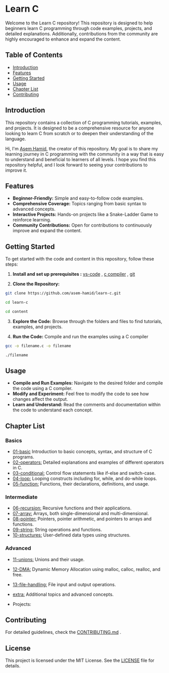 # Learn C

Welcome to the Learn C repository! This repository is designed to help beginners learn 
C programming through code examples, projects, and detailed explanations. 
Additionally, contributions from the community are highly encouraged to enhance and expand the content.


## Table of Contents

  - [Introduction](https://github.com/asem-hamid/learn-c/blob/15b3140dceaafcb3e0ff7266da757b6db84419fd/README.md?plain=1#L19)
  - [Features](https://github.com/asem-hamid/learn-c/blob/15b3140dceaafcb3e0ff7266da757b6db84419fd/README.md?plain=1#L31)
  - [Getting Started](https://github.com/asem-hamid/learn-c/blob/15b3140dceaafcb3e0ff7266da757b6db84419fd/README.md?plain=1#L39)
  - [Usage](https://github.com/asem-hamid/learn-c/blob/15b3140dceaafcb3e0ff7266da757b6db84419fd/README.md?plain=1#L64)
  - [Chapter List](https://github.com/asem-hamid/learn-c/blob/15b3140dceaafcb3e0ff7266da757b6db84419fd/README.md?plain=1#L71)
  - [Contributing](https://github.com/asem-hamid/learn-c/blob/15b3140dceaafcb3e0ff7266da757b6db84419fd/README.md?plain=1#L100)


## Introduction 

This repository contains a collection of C programming tutorials, examples, and projects. 
It is designed to be a comprehensive resource for anyone looking to 
learn C from scratch or to deepen their understanding of the language. 

Hi, I'm [Asem Hamid](https://www.linkedin.com/in/asemhamid/), the creator of this repository. 
My goal is to share my learning journey in C programming with the community in a way 
that is easy to understand and beneficial to learners of all levels. 
I hope you find this repository helpful, and I look forward to seeing your contributions to improve it.


## Features

 - **Beginner-Friendly:** Simple and easy-to-follow code examples.
 - **Comprehensive Coverage:** Topics ranging from basic syntax to advanced concepts.
 - **Interactive Projects:** Hands-on projects like a Snake-Ladder Game to reinforce learning.
 - **Community Contributions:** Open for contributions to continuously improve and expand the content.


## Getting Started

To get started with the code and content in this repository, follow these steps:

1. **Install and set up prerequisites :** [vs-code](https://github.com/asem-hamid/learn-c/blob/main/content/00-prerequisites/vs-code.md) , [c compiler](https://github.com/asem-hamid/learn-c/blob/main/content/00-prerequisites/compiler.md) , [git](https://github.com/asem-hamid/learn-c/blob/main/content/00-prerequisites/git.md)

2. **Clone the Repository:**

```sh
git clone https://github.com/asem-hamid/learn-c.git

cd learn-c

cd content
```

3. **Explore the Code:** Browse through the folders and files to find tutorials, examples, and projects.

4. **Run the Code:** Compile and run the examples using a C compiler 

```sh
gcc -o filename.c -o filename

./filename
```


## Usage

- **Compile and Run Examples:** Navigate to the desired folder and compile the code using a C compiler.
- **Modify and Experiment:** Feel free to modify the code to see how changes affect the output.
- **Learn and Understand:** Read the comments and documentation within the code to understand each concept.


## Chapter List

### Basics

- [01-basic](https://github.com/asem-hamid/learn-c/tree/main/content/01-basic:) Introduction to basic concepts, syntax, and structure of C programs. 
- [02-operators:](https://github.com/asem-hamid/learn-c/tree/main/content/02-operators) Detailed explanations and examples of different operators in C.
- [03-conditional:](https://github.com/asem-hamid/learn-c/tree/main/content/03-conditional) Control flow statements like if-else and switch-case.
- [04-loop:](https://github.com/asem-hamid/learn-c/tree/main/content/04-loop) Looping constructs including for, while, and do-while loops.
- [05-function:](https://github.com/asem-hamid/learn-c/tree/main/content/05-function) Functions, their declarations, definitions, and usage.

### Intermediate

- [06-recursion:](https://github.com/asem-hamid/learn-c/tree/main/content/06-recursion) Recursive functions and their applications.
- [07-array:](https://github.com/asem-hamid/learn-c/tree/main/content/07-array) Arrays, both single-dimensional and multi-dimensional.
- [08-pointer:](https://github.com/asem-hamid/learn-c/tree/main/content/08-pointer) Pointers, pointer arithmetic, and pointers to arrays and functions.
- [09-string:](https://github.com/asem-hamid/learn-c/tree/main/content/09-string) String operations and functions.
- [10-structures:](https://github.com/asem-hamid/learn-c/tree/main/content/10-structures) User-defined data types using structures.

### Advanced

- [11-unions:](https://github.com/asem-hamid/learn-c/tree/main/content/11-unions) Unions and their usage.
- [12-DMA:](https://github.com/asem-hamid/learn-c/tree/main/content/12-DMA) Dynamic Memory Allocation using malloc, calloc, realloc, and free.
- [13-file-handling:](https://github.com/asem-hamid/learn-c/tree/main/content/13-file-handling) File input and output operations.

- [extra:](https://github.com/asem-hamid/learn-c/tree/main/content/extra) Additional topics and advanced concepts.

- Projects:


## Contributing

For detailed guidelines, check the [CONTRIBUTING.md](https://github.com/asem-hamid/learn-c/blob/main/CONTRIBUTING.md) .

## License

This project is licensed under the MIT License. See the [LICENSE](https://github.com/asem-hamid/learn-c/blob/main/LICENSE) file for details.
